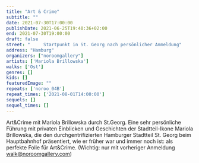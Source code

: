 ```yaml
---
title: "Art & Crime"
subtitle: ""
date: 2021-07-30T17:00:00
publishDate: 2021-06-25T19:40:36+02:00
end: 2021-07-30T19:00:00
draft: false
street: "     Startpunkt in St. Georg nach persönlicher Anmeldung"
address: "Hamburg"
organizers: ["noroomgallery"]
artists: ['Mariola Brillowska']
walks: ['Ost']
genres: []
kids: []
featuredImage: ""
repeats: ['noroo_04B']
repeat_times: ['2021-08-01T14:00:00']
sequels: []
sequel_times: []
---
```


Art&Crime mit Mariola Brillowska durch St.Georg. Eine sehr persönliche Führung mit privaten Einblicken und Geschichten der Stadtteil-Ikone Mariola Brillowska, die  den durchgentrifizierten Hamburger Stadtteil St. Georg beim Hauptbahnhof präsentiert, wie er früher war und immer noch ist: als perfekte Folie für Art&Crime.  (Wichtig: nur mit vorheriger Anmeldung walk@noroomgallery.com)                                            